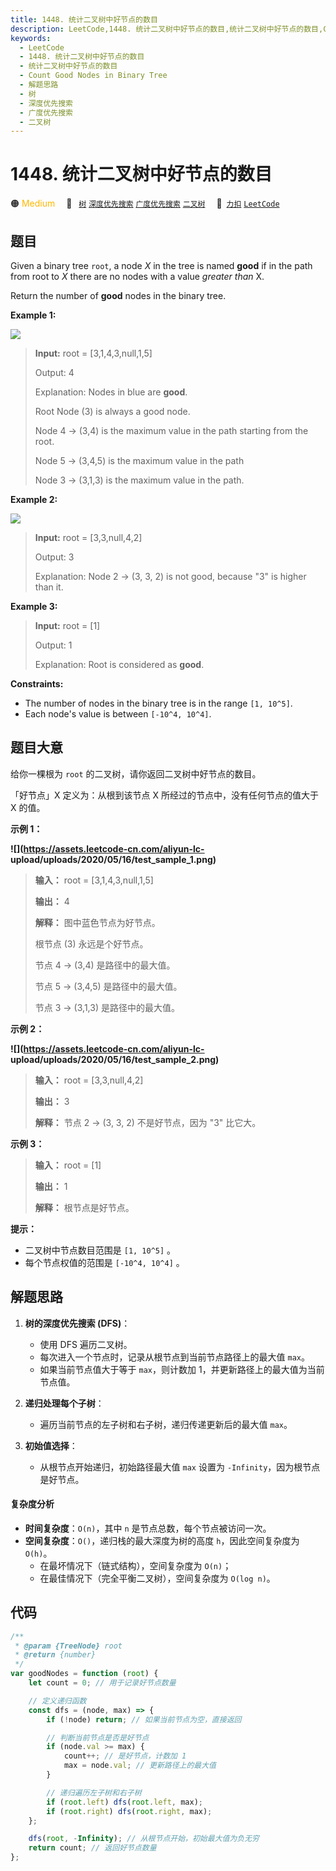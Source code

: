```yaml
---
title: 1448. 统计二叉树中好节点的数目
description: LeetCode,1448. 统计二叉树中好节点的数目,统计二叉树中好节点的数目,Count Good Nodes in Binary Tree,解题思路,树,深度优先搜索,广度优先搜索,二叉树
keywords:
  - LeetCode
  - 1448. 统计二叉树中好节点的数目
  - 统计二叉树中好节点的数目
  - Count Good Nodes in Binary Tree
  - 解题思路
  - 树
  - 深度优先搜索
  - 广度优先搜索
  - 二叉树
---
```


# 1448. 统计二叉树中好节点的数目

🟠 <font color=#ffb800>Medium</font>&emsp; 🔖&ensp; [`树`](/tag/tree.md) [`深度优先搜索`](/tag/depth-first-search.md) [`广度优先搜索`](/tag/breadth-first-search.md) [`二叉树`](/tag/binary-tree.md)&emsp; 🔗&ensp;[`力扣`](https://leetcode.cn/problems/count-good-nodes-in-binary-tree) [`LeetCode`](https://leetcode.com/problems/count-good-nodes-in-binary-tree)

## 题目

Given a binary tree `root`, a node _X_ in the tree is named **good** if in the
path from root to _X_ there are no nodes with a value _greater than_ X.

Return the number of **good** nodes in the binary tree.

**Example 1:**

**![](https://assets.leetcode.com/uploads/2020/04/02/test_sample_1.png)**

> **Input:** root = [3,1,4,3,null,1,5]
>
> Output: 4
>
> Explanation: Nodes in blue are **good**.
>
> Root Node (3) is always a good node.
>
> Node 4 -> (3,4) is the maximum value in the path starting from the root.
>
> Node 5 -> (3,4,5) is the maximum value in the path
>
> Node 3 -> (3,1,3) is the maximum value in the path.

**Example 2:**

**![](https://assets.leetcode.com/uploads/2020/04/02/test_sample_2.png)**

> **Input:** root = [3,3,null,4,2]
>
> Output: 3
>
> Explanation: Node 2 -> (3, 3, 2) is not good, because "3" is higher than it.

**Example 3:**

> **Input:** root = [1]
>
> Output: 1
>
> Explanation: Root is considered as **good**.

**Constraints:**

- The number of nodes in the binary tree is in the range `[1, 10^5]`.
- Each node's value is between `[-10^4, 10^4]`.

## 题目大意

给你一棵根为 `root` 的二叉树，请你返回二叉树中好节点的数目。

「好节点」X 定义为：从根到该节点 X 所经过的节点中，没有任何节点的值大于 X 的值。

**示例 1：**

**![](https://assets.leetcode-cn.com/aliyun-lc-
upload/uploads/2020/05/16/test_sample_1.png)**

> **输入：** root = [3,1,4,3,null,1,5]
>
> **输出：** 4
>
> **解释：** 图中蓝色节点为好节点。
>
> 根节点 (3) 永远是个好节点。
>
> 节点 4 -> (3,4) 是路径中的最大值。
>
> 节点 5 -> (3,4,5) 是路径中的最大值。
>
> 节点 3 -> (3,1,3) 是路径中的最大值。

**示例 2：**

**![](https://assets.leetcode-cn.com/aliyun-lc-
upload/uploads/2020/05/16/test_sample_2.png)**

> **输入：** root = [3,3,null,4,2]
>
> **输出：** 3
>
> **解释：** 节点 2 -> (3, 3, 2) 不是好节点，因为 "3" 比它大。

**示例 3：**

> **输入：** root = [1]
>
> **输出：** 1
>
> **解释：** 根节点是好节点。

**提示：**

- 二叉树中节点数目范围是 `[1, 10^5]` 。
- 每个节点权值的范围是 `[-10^4, 10^4]` 。

## 解题思路

1. **树的深度优先搜索 (DFS)**：

   - 使用 DFS 遍历二叉树。
   - 每次进入一个节点时，记录从根节点到当前节点路径上的最大值 `max`。
   - 如果当前节点值大于等于 `max`，则计数加 1，并更新路径上的最大值为当前节点值。

2. **递归处理每个子树**：

   - 遍历当前节点的左子树和右子树，递归传递更新后的最大值 `max`。

3. **初始值选择**：
   - 从根节点开始递归，初始路径最大值 `max` 设置为 `-Infinity`，因为根节点是好节点。

#### 复杂度分析

- **时间复杂度**：`O(n)`，其中 `n` 是节点总数，每个节点被访问一次。
- **空间复杂度**：`O()`，递归栈的最大深度为树的高度 `h`，因此空间复杂度为 `O(h)`。
  - 在最坏情况下（链式结构），空间复杂度为 `O(n)`；
  - 在最佳情况下（完全平衡二叉树），空间复杂度为 `O(log n)`。

## 代码

```javascript
/**
 * @param {TreeNode} root
 * @return {number}
 */
var goodNodes = function (root) {
	let count = 0; // 用于记录好节点数量

	// 定义递归函数
	const dfs = (node, max) => {
		if (!node) return; // 如果当前节点为空，直接返回

		// 判断当前节点是否是好节点
		if (node.val >= max) {
			count++; // 是好节点，计数加 1
			max = node.val; // 更新路径上的最大值
		}

		// 递归遍历左子树和右子树
		if (root.left) dfs(root.left, max);
		if (root.right) dfs(root.right, max);
	};

	dfs(root, -Infinity); // 从根节点开始，初始最大值为负无穷
	return count; // 返回好节点数量
};
```
